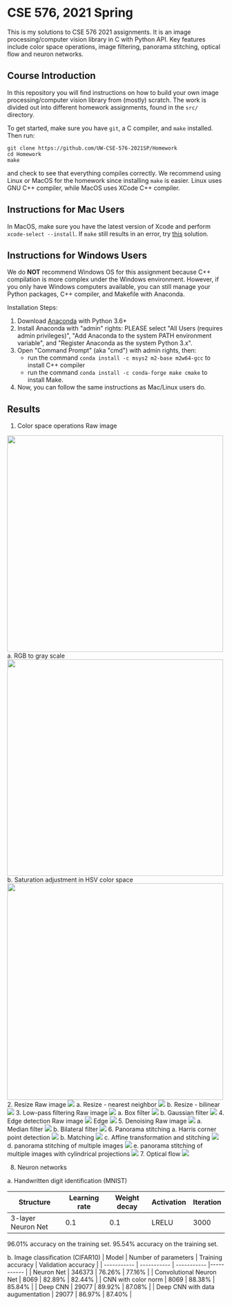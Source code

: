 # CSE 576, 2021 Spring

This is my solutions to CSE 576 2021 assignments. It is an image processing/computer vision library in C with Python API. Key features include color space operations, image filtering, panorama stitching, optical flow and neuron networks.
## Course Introduction
In this repository you will find instructions on how to build your own image processing/computer vision library from (mostly) scratch. The work is divided out into different homework assignments, found in the `src/` directory.

To get started, make sure you have `git`, a C compiler, and `make` installed. Then run:

```
git clone https://github.com/UW-CSE-576-2021SP/Homework
cd Homework
make
```

and check to see that everything compiles correctly. We recommend using Linux or MacOS for the homework since installing `make` is easier. Linux uses GNU C++ compiler, while MacOS uses XCode C++ compiler. 

## Instructions for Mac Users
In MacOS, make sure you have the latest version of Xcode and perform `xcode-select --install`. 
If `make` still results in an error, try [this](https://github.com/frida/frida/issues/338#issuecomment-426777849) solution.

## Instructions for Windows Users
We do **NOT** recommend Windows OS for this assignment because C++ compilation is more complex under the Windows environment. However, if you only have Windows computers available, you can still manage your Python packages, C++ compiler, and Makefile with Anaconda.

Installation Steps:
1. Download [Anaconda](https://www.anaconda.com/distribution/) with Python 3.6+
2. Install Anaconda with "admin" rights: PLEASE select "All Users (requires admin privileges)", "Add Anaconda to the system PATH environment variable", and "Register Anaconda as the system Python 3.x".
3. Open "Command Prompt" (aka "cmd") with admin rights, then:
    - run the command `conda install -c msys2 m2-base m2w64-gcc` to install C++ compiler 
    - run the command `conda install -c conda-forge make cmake` to install Make.
6. Now, you can follow the same instructions as Mac/Linux users do. 

## Results
1. Color space operations
Raw image
<img src=".\figs\results\dog.jpg" width = "500"> 
a. RGB to gray scale
<img src=".\figs\results\rgb_2_gray.jpg" width = "500">
b. Saturation adjustment in HSV color space
<img src=".\figs\results\dog_saturated.jpg" width = "500">
2. Resize
Raw image
<img src=".\figs\results\dogsmall.jpg">
a. Resize - nearest neighbor
<img src=".\figs\results\dog4x-nn.jpg">
b. Resize - bilinear
<img src=".\figs\results\dog4x-bl.jpg">
3. Low-pass filtering
Raw image
<img src=".\figs\results\dog.jpg">
a. Box filter
<img src=".\figs\results\dog-box7.jpg">
b. Gaussian filter
<img src=".\figs\results\dog-gauss2.jpg">
4. Edge detection
Raw image
<img src=".\figs\results\dog.jpg">
Edge
<img src=".\figs\results\magnitude.jpg">
5. Denoising
Raw image
<img src=".\figs\results\landscape.jpg">
a. Median filter
<img src=".\figs\results\median.jpg">
b. Bilateral filter
<img src=".\figs\results\bilateral.jpg">
6. Panorama stitching
a. Harris corner point detection
<img src=".\figs\results\corners.jpg">
b. Matching
<img src=".\figs\results\inliers.jpg">
c. Affine transformation and stitching
<img src=".\figs\results\easy_panorama.jpg">
d. panorama stitching of multiple images
<img src=".\figs\results\rainier_panorama_5.jpg">
e. panorama stitching of multiple images with cylindrical projections
<img src=".\figs\results\field_panorama_5.jpg">
7. Optical flow
<img src=".\figs\results\lines.jpg">

8. Neuron networks

a. Handwritten digit identification (MNIST)

| Structure | Learning rate | Weight decay | Activation | Iteration |
| ----------- | ----------- | ----------- |----------- |----------- |
| 3-layer Neuron Net | 0.1 | 0.1 |LRELU |3000 |
96.01% accuracy on the training set.
95.54% accuracy on the training set.  

b. Image classification (CIFAR10)
| Model | Number of parameters | Training accuracy | Validation accuracy |
| ----------- | ----------- | ----------- |----------- |
| Neuron Net | 346373 | 76.26% | 77.16% |
| Convolutional Neuron Net | 8069 | 82.89% | 82.44% |
| CNN with color norm | 8069 | 88.38% | 85.84% |
| Deep CNN | 29077 | 89.92% | 87.08% |
| Deep CNN with data augumentation | 29077 | 86.97% | 87.40% |
